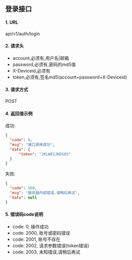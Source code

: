 ## 登录接口

#### 1. URL

api/v1/auth/login

#### 2. 请求头

- account,必须有,用户名|邮箱
- password,必须有,密码的md5值
- X-Deviceid,必须有
- token,必须有,签名md5(account+password+X-Deviceid)

#### 3. 请求方式

POST

#### 4. 返回值示例

成功:
```json
{
  "code": 0,
  "msg": "接口调用成功",
  "data": {
      "token": "JKLWESJKDS83"
  }
}
```

失败:
```json
{
  "code": 500,
  "msg": "服务器内部错误,请稍后再试",
  "data": null
}
```

#### 5. 错误码code说明

- code: 0, 操作成功
- code: 2000, 账号或密码错误
- code: 2001, 账号不存在
- code: 2002, 请求参数错误(token错误)
- code: 2003, 未知错误,请稍后再试